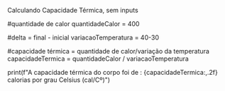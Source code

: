 Calculando Capacidade Térmica, sem inputs

#quantidade de calor
quantidadeCalor = 400 

#delta = final - inicial
variacaoTemperatura = 40-30

#capacidade térmica = quantidade de calor/variação da temperatura
capacidadeTermica = quantidadeCalor / variacaoTemperatura

print(f"A capacidade térmica do corpo foi de : {capacidadeTermica:,.2f} calorias por grau Celsius (cal/Cº)")
